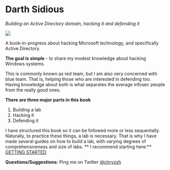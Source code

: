 # Darth Sidious
_Building an Active Directory domain, hacking it and defending it_

![](http://assets1.ignimgs.com/2015/05/27/lightsabersjpg-b61171_1280w.jpg)

A book-in-progress about hacking Microsoft technology, and specifically Active Directory.

**The goal is simple** - to share my modest knowledge about hacking Windows systems. 

This is commonly known as red team, but I am also very concerned with blue team. That is, helping those who are interested in defending too. Having knowledge about both is what separates the average infosec people from the really good ones.

**There are three major parts in this book**
1. Building a lab
2. Hacking it
3. Defending it

I have structured this book so it can be followed more or less sequentally. Naturally, to practice these things, a lab is necessary. That is why I have made several guides on how to build a lab, with varying degrees of comprehensiveness and size of labs.
**
I recommend starting here:** [GETTING STARTED](labs/getting-started.md)


**Questions/Suggestions:** Ping me on Twitter [@chryzsh](https://twitter.com/chryzsh)
